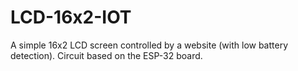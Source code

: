 # LCD-16x2-IOT
A simple 16x2 LCD screen controlled by a website (with low battery detection). Circuit based on the ESP-32 board.
